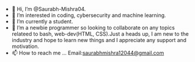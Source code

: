 - 👋 Hi, I’m @Saurabh-Mishra04.
- 👀 I’m interested in coding, cybersecurity and machine learning.
- 🌱 I’m currently a student.
- 💞️ I’m a newbie programmer so looking to collaborate on any topics relateed to bash, web-dev(HTML, CSS).Just a heads up, I am new to the industry and hope to learn new     things and I appreciate any support and motivation.
- 📫 How to reach me ... Email:saurabhmishra12044@gmail.com

<!---
Saurabh-Mishra04/Saurabh-Mishra04 is a ✨ special ✨ repository because its `README.md` (this file) appears on your GitHub profile.
You can click the Preview link to take a look at your changes.
--->
